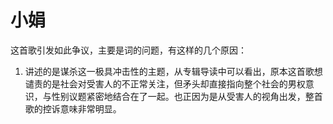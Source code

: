 # 小娟

这首歌引发如此争议，主要是词的问题，有这样的几个原因：

1. 讲述的是谋杀这一极具冲击性的主题，从专辑导读中可以看出，原本这首歌想谴责的是社会对受害人的不正常关注，但矛头却直接指向整个社会的男权意识，与性别议题紧密地结合在了一起。也正因为是从受害人的视角出发，整首歌的控诉意味非常明显。